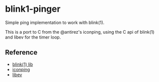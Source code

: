 # blink1-pinger

Simple ping implementation to work with blink(1).

This is a port to C from the @antirez's iconping, using the C api of blink(1) and libev for the timer loop.

## Reference

* [blink(1) lib](https://github.com/todbot/blink1/blob/master/commandline/blink1-lib.h)
* [iconping](https://github.com/antirez/iconping)
* [libev](http://software.schmorp.de/pkg/libev.html)
